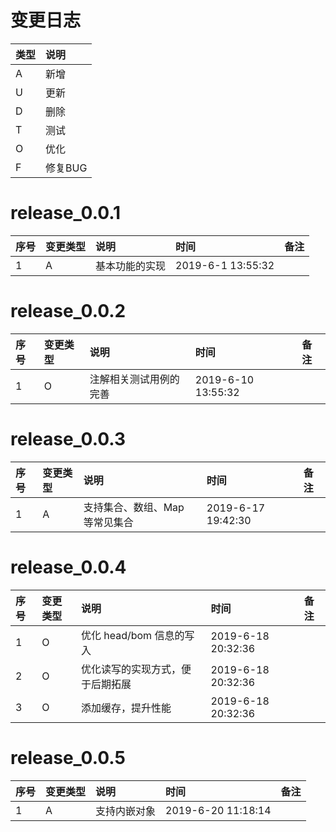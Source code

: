 # 变更日志

| 类型 | 说明 |
|:----|:----|
| A | 新增 |
| U | 更新 |
| D | 删除 |
| T | 测试 |
| O | 优化 |
| F | 修复BUG |

# release_0.0.1

| 序号 | 变更类型 | 说明 | 时间 | 备注 |
|:---|:---|:---|:---|:--|
| 1 | A | 基本功能的实现 | 2019-6-1 13:55:32 | |

# release_0.0.2

| 序号 | 变更类型 | 说明 | 时间 | 备注 |
|:---|:---|:---|:---|:--|
| 1 | O | 注解相关测试用例的完善 | 2019-6-10 13:55:32 | |

# release_0.0.3

| 序号 | 变更类型 | 说明 | 时间 | 备注 |
|:---|:---|:---|:---|:--|
| 1 | A | 支持集合、数组、Map 等常见集合 | 2019-6-17 19:42:30 | |

# release_0.0.4

| 序号 | 变更类型 | 说明 | 时间 | 备注 |
|:---|:---|:---|:---|:--|
| 1 | O | 优化 head/bom 信息的写入 | 2019-6-18 20:32:36 | |
| 2 | O | 优化读写的实现方式，便于后期拓展 | 2019-6-18 20:32:36 | |
| 3 | O | 添加缓存，提升性能 | 2019-6-18 20:32:36 | |

# release_0.0.5

| 序号 | 变更类型 | 说明 | 时间 | 备注 |
|:---|:---|:---|:---|:--|
| 1 | A | 支持内嵌对象 | 2019-6-20 11:18:14 | |